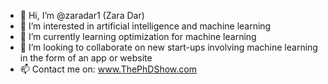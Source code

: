 - 👋 Hi, I’m @zaradar1 (Zara Dar)
- 👀 I’m interested in artificial intelligence and machine learning
- 🌱 I’m currently learning optimization for machine learning
- 💞️ I’m looking to collaborate on new start-ups involving machine learning in the form of an app or website
- 📫 Contact me on: www.ThePhDShow.com

<!---
zaradar1/zaradar1 is a ✨ special ✨ repository because its `README.md` (this file) appears on your GitHub profile.
You can click the Preview link to take a look at your changes.
--->
